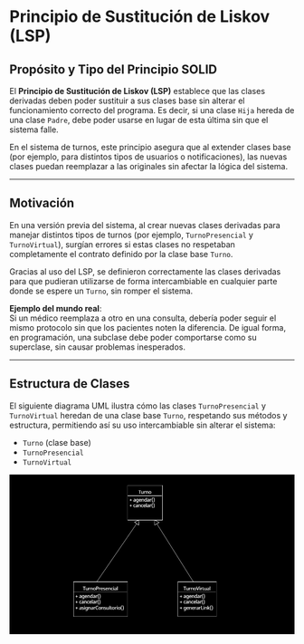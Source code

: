 # Principio de Sustitución de Liskov (LSP)

## Propósito y Tipo del Principio SOLID
El **Principio de Sustitución de Liskov (LSP)** establece que las clases derivadas deben poder sustituir a sus clases base sin alterar el funcionamiento correcto del programa. Es decir, si una clase `Hija` hereda de una clase `Padre`, debe poder usarse en lugar de esta última sin que el sistema falle.

En el sistema de turnos, este principio asegura que al extender clases base (por ejemplo, para distintos tipos de usuarios o notificaciones), las nuevas clases puedan reemplazar a las originales sin afectar la lógica del sistema.

---

## Motivación
En una versión previa del sistema, al crear nuevas clases derivadas para manejar distintos tipos de turnos (por ejemplo, `TurnoPresencial` y `TurnoVirtual`), surgían errores si estas clases no respetaban completamente el contrato definido por la clase base `Turno`.

Gracias al uso del LSP, se definieron correctamente las clases derivadas para que pudieran utilizarse de forma intercambiable en cualquier parte donde se espere un `Turno`, sin romper el sistema.

**Ejemplo del mundo real**:  
Si un médico reemplaza a otro en una consulta, debería poder seguir el mismo protocolo sin que los pacientes noten la diferencia. De igual forma, en programación, una subclase debe poder comportarse como su superclase, sin causar problemas inesperados.

---

## Estructura de Clases
El siguiente diagrama UML ilustra cómo las clases `TurnoPresencial` y `TurnoVirtual` heredan de una clase base `Turno`, respetando sus métodos y estructura, permitiendo así su uso intercambiable sin alterar el sistema:

  - `Turno` (clase base)
  - `TurnoPresencial`
  - `TurnoVirtual`

![Diagrama LSP](../imagenes_y_enlaces_necesarios/diagrama_lsp.png)
